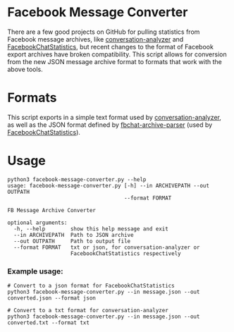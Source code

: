 # Facebook Message Converter
There are a few good projects on GitHub for pulling statistics from Facebook message archives, like [conversation-analyzer](https://github.com/5agado/conversation-analyzer) and [FacebookChatStatistics](https://github.com/davidkrantz/FacebookChatStatistics), but recent changes to the format of Facebook export archives have broken compatibility. This script allows for conversion from the new JSON message archive format to formats that work with the above tools.

# Formats
This script exports in a simple text format used by [conversation-analyzer](https://github.com/5agado/conversation-analyzer), as well as the JSON format defined by [fbchat-archive-parser](https://github.com/ownaginatious/fbchat-archive-parser) (used by [FacebookChatStatistics](https://github.com/davidkrantz/FacebookChatStatistics)).

# Usage
```
python3 facebook-message-converter.py --help
usage: facebook-message-converter.py [-h] --in ARCHIVEPATH --out OUTPATH
                                     --format FORMAT

FB Message Archive Converter

optional arguments:
  -h, --help        show this help message and exit
  --in ARCHIVEPATH  Path to JSON archive
  --out OUTPATH     Path to output file
  --format FORMAT   txt or json, for conversation-analyzer or
                    FacebookChatStatistics respectively
```

### Example usage:
```
# Convert to a json format for FacebookChatStatistics
python3 facebook-message-converter.py --in message.json --out converted.json --format json
```

```
# Convert to a txt format for conversation-analyzer
python3 facebook-message-converter.py --in message.json --out converted.txt --format txt
```
